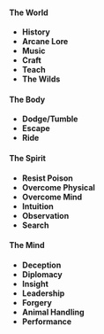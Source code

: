 #### The World
- **History**
- **Arcane Lore**
- **Music**
- **Craft**
- **Teach**
- **The Wilds**
#### The Body
- **Dodge/Tumble**
- **Escape**
- **Ride**
#### The Spirit
- **Resist Poison** 
- **Overcome Physical** 
- **Overcome Mind** 
- **Intuition** 
- **Observation** 
- **Search**
#### The Mind
- **Deception**
- **Diplomacy** 
- **Insight** 
- **Leadership** 
- **Forgery** 
- **Animal Handling** 
- **Performance** 